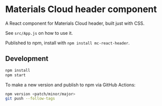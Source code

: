 # Materials Cloud header component

A React component for Materials Cloud header, built just with CSS.

See `src/App.js` on how to use it.

Published to npm, install with `npm install mc-react-header`.

## Development

```bash
npm install
npm start
```

To make a new version and publish to npm via GitHub Actions:

```bash
npm version <patch/minor/major>
git push --follow-tags
```
